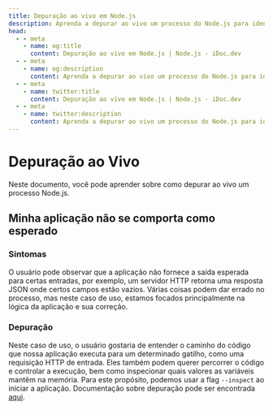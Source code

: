 ```yaml
---
title: Depuração ao vivo em Node.js
description: Aprenda a depurar ao vivo um processo do Node.js para identificar e resolver problemas com a lógica e a correção da aplicação.
head:
  - - meta
    - name: og:title
      content: Depuração ao vivo em Node.js | Node.js - iDoc.dev
  - - meta
    - name: og:description
      content: Aprenda a depurar ao vivo um processo do Node.js para identificar e resolver problemas com a lógica e a correção da aplicação.
  - - meta
    - name: twitter:title
      content: Depuração ao vivo em Node.js | Node.js - iDoc.dev
  - - meta
    - name: twitter:description
      content: Aprenda a depurar ao vivo um processo do Node.js para identificar e resolver problemas com a lógica e a correção da aplicação.
---
```



# Depuração ao Vivo

Neste documento, você pode aprender sobre como depurar ao vivo um processo Node.js.

## Minha aplicação não se comporta como esperado

### Sintomas

O usuário pode observar que a aplicação não fornece a saída esperada para certas entradas, por exemplo, um servidor HTTP retorna uma resposta JSON onde certos campos estão vazios. Várias coisas podem dar errado no processo, mas neste caso de uso, estamos focados principalmente na lógica da aplicação e sua correção.

### Depuração

Neste caso de uso, o usuário gostaria de entender o caminho do código que nossa aplicação executa para um determinado gatilho, como uma requisição HTTP de entrada. Eles também podem querer percorrer o código e controlar a execução, bem como inspecionar quais valores as variáveis ​​mantêm na memória. Para este propósito, podemos usar a flag `--inspect` ao iniciar a aplicação. Documentação sobre depuração pode ser encontrada [aqui](/pt/nodejs/guide/debugging-nodejs).

